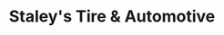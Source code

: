 ---
title: "Staley's Tire & Automotive"
url: /billings/staleys-tire-und-automotive/
shop: Autoteile
---